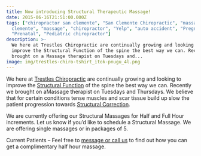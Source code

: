 ```yaml
---
title: Now introducing Structural Therapeutic Massage!
date: 2015-06-16T21:51:00.000Z
tags: ["chiropractor san clemente", "San Clemente Chiropractic", "massage san
  clemente", "massage", "chiropractor", "Yelp", "auto accident", "Pregnancy",
  "Prenatal", "Pediatric chiropractor"]
description: >-
  We here at Trestles Chiropractic are continually growing and looking to
  improve the Structural Function of the spine the best way we can. Recently we
  brought on a Massage therapist on Tuesdays and...
image: img/trestles-chiro-tshirt_itok-pnugu_4l.png
---
```

We here at [Trestles Chiropractic](../index.html "Trestles Chiropractic") are continually growing and looking to improve the [Structural Function](../what-structural-shift.html "structural shift") of the spine the best way we can. Recently we brought on aMassage therapist on Tuesdays and Thursdays. We believe that for certain conditions tense muscles and scar tissue build up slow the patient progression towards [Structural Correction](../why-structural-chiropractic.html "Structural Correction").

We are currently offering our Structural Massages for Half and Full Hour increments. Let us know if you’d like to schedule a Structural Massage. We are offering single massages or in packages of 5.

Current Patients – Feel free to [message or call us](../ask-doctor.html "contact us") to find out how you can get a complimentary half hour massage.